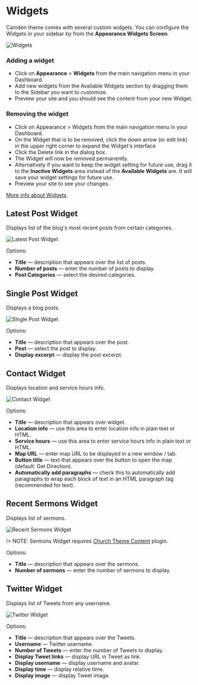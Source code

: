 # Widgets 

Camden theme comes with several custom widgets. You can configure the Widgets in your sidebar by from the __Appearance Widgets Screen__.

![Widgets](_images/widgets-page.png)

### Adding a widget
- Click on __Appearance__ > __Widgets__ from the main navigation menu in your Dashboard.
- Add new widgets from the Available Widgets section by dragging them to the Sidebar you want to customize. 
- Preview your site and you should see the content from your new Widget.

### Removing the widget
- Click on Appearance > Widgets from the main navigation menu in your Dashboard.
- On the Widget that is to be removed, click the down arrow (or edit link) in the upper right corner to expand the Widget's interface
- Click the Delete link in the dialog box.
- The Widget will now be removed permanently.
- Alternatively if you want to keep the widget setting for future use, drag it to the __Inactive Widgets__ area instead of the __Available Widgets__ are. It will save your widget settings for future use.
- Preview your site to see your changes.

[More info about Widgets](https://codex.wordpress.org/Appearance_Widgets_Screen ":target=_blank").

## Latest Post Widget
Displays list of the blog's most recent posts from certain categories.

![Latest Post Widget](_images/widget-latest-post.png)

Options:
- __Title__  — description that appears over the list of posts.
- __Number of posts__ — enter the number of posts to display.
- __Post Categories__ — select the desired categories.

## Single Post Widget
Displays a blog posts.

![Single Post Widget](_images/widget-single-post.png)

Options:
- __Title__  — description that appears over the post.
- __Post__ — select the post to display.
- __Display excerpt__ — display the post excerpt.

## Contact Widget
Displays location and service hours info.

![Contact Widget](_images/widget-contact.png)

Options:
- __Title__  — description that appears over widget.
- __Location info__  —  use this area to enter location info in plain text or HTML. 
- __Service hours__ —  use this area to enter service hours info in plain text or HTML. 
- __Map URL__ — enter map URL to be displayed in a new window / tab.
- __Button title__ — text that appears over the button to open the map (default: Get Direction).
- __Automatically add paragraphs__ —  check this to automatically add paragraphs to wrap each block of text in an HTML paragraph tag (recommended for text).

## Recent Sermons Widget
Displays list of sermons.

![Recent Sermons Widget](_images/widget-sermon.png)

!> NOTE: Sermons Widget requires [Church Theme Content](https://wordpress.org/plugins/church-theme-content ":target=_blank") plugin.

Options:
- __Title__  — description that appears over the sermons.
- __Number of sermons__ — enter the number of sermons to display.


## Twitter Widget
Displays list of Tweets from any username.

![Twitter Widget](_images/widget-twitter.png)

Options:
- __Title__  — description that appears over the Tweets.
- __Username__  — Twitter username.
- __Number of Tweets__ — enter the number of Tweets to display.
- __Display Tweet links__ — display URL in Tweet as link.
- __Display username__ — display username and avatar.
- __Display time__ — display relative time.
- __Display image__ — display Tweet image.


